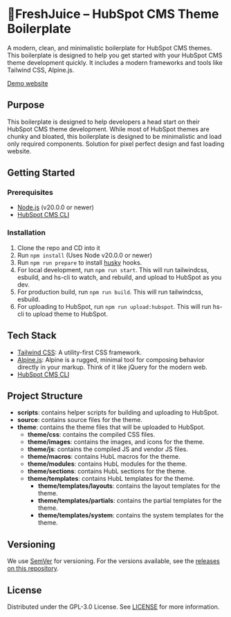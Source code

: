 # 🍹FreshJuice – HubSpot CMS Theme Boilerplate

A modern, clean, and minimalistic boilerplate for HubSpot CMS themes. This boilerplate is designed to help you get started with your HubSpot CMS theme development quickly. It includes a modern frameworks and tools like Tailwind CSS, Alpine.js.

[Demo website](https://freshjuice.dev/hubspot-theme/)

## Purpose

This boilerplate is designed to help developers a head start on their HubSpot CMS theme development. While most of HubSpot themes are chunky and bloated, this boilerplate is designed to be minimalistic and load only required components. Solution for pixel perfect design and fast loading website.


## Getting Started

### Prerequisites

- [Node.js](https://nodejs.org/en/) (v20.0.0 or newer)
- [HubSpot CMS CLI](https://developers.hubspot.com/docs/cms/developer-reference/local-development-cli)

### Installation

1. Clone the repo and CD into it
1. Run `npm install` (Uses Node v20.0.0 or newer)
1. Run `npm run prepare` to install [husky](https://typicode.github.io/husky/) hooks.
1. For local development, run `npm run start`. This will run tailwindcss, esbuild, and hs-cli to watch, and rebuild, and upload to HubSpot as you dev.
1. For production build, run `npm run build`. This will run tailwindcss, esbuild.
1. For uploading to HubSpot, run `npm run upload:hubspot`. This will run hs-cli to upload theme to HubSpot.

## Tech Stack

- [Tailwind CSS](https://tailwindcss.com/): A utility-first CSS framework.
- [Alpine.js](https://alpinejs.dev/): Alpine is a rugged, minimal tool for composing behavior directly in your markup. Think of it like jQuery for the modern web.
- [HubSpot CMS CLI](https://developers.hubspot.com/docs/cms/developer-reference/local-development-cli)

## Project Structure

- **scripts**: contains helper scripts for building and uploading to HubSpot.
- **source**: contains source files for the theme.
- **theme**: contains the theme files that will be uploaded to HubSpot.
  - **theme/css**: contains the compiled CSS files.
  - **theme/images**: contains the images, and icons for the theme.
  - **theme/js**: contains the compiled JS and vendor JS files.
  - **theme/macros**: contains HubL macros for the theme.
  - **theme/modules**: contains HubL modules for the theme.
  - **theme/sections**: contains HubL sections for the theme.
  - **theme/templates**: contains HubL templates for the theme.
    - **theme/templates/layouts**: contains the layout templates for the theme.
    - **theme/templates/partials**: contains the partial templates for the theme.
    - **theme/templates/system**: contains the system templates for the theme.

## Versioning

We use [SemVer](http://semver.org/) for versioning. For the versions available, see the [releases on this repository](https://github.com/freshjuice-dev/freshjuice-hubspot-theme/releases).

## License

Distributed under the GPL-3.0 License. See [LICENSE](./LICENSE) for more information.

